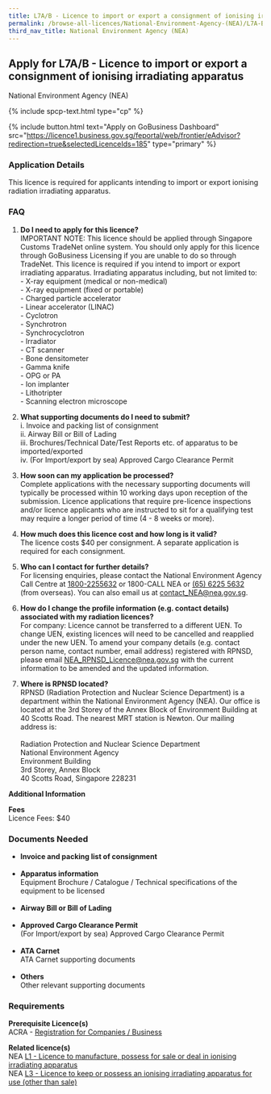 ```yaml
---
title: L7A/B - Licence to import or export a consignment of ionising irradiating apparatus
permalink: /browse-all-licences/National-Environment-Agency-(NEA)/L7A-B---Licence-to-import-or-export-a-consignment-of-ionising-irradiating-apparatus
third_nav_title: National Environment Agency (NEA)
---
```


## Apply for L7A/B - Licence to import or export a consignment of ionising irradiating apparatus

National Environment Agency (NEA)

{% include spcp-text.html type="cp" %}

{% include button.html text="Apply on GoBusiness Dashboard" src="https://licence1.business.gov.sg/feportal/web/frontier/eAdvisor?redirection=true&selectedLicenceIds=185" type="primary" %}

### Application Details

<p>This licence is required for applicants intending to import or export ionising radiation irradiating apparatus.</p>
<h3>FAQ</h3>
<ol>
<li>
<p><strong>Do I need to apply for this licence?</strong><br />IMPORTANT NOTE: This licence should be applied through Singapore Customs TradeNet online system. You should only apply for this licence through GoBusiness Licensing if you are unable to do so through TradeNet. This licence is required if you intend to import or export irradiating apparatus. Irradiating apparatus including, but not limited to:<br />- X-ray equipment (medical or non-medical)<br />- X-ray equipment (fixed or portable) <br />- Charged particle accelerator <br />- Linear accelerator (LINAC) <br />- Cyclotron <br />- Synchrotron <br />- Synchrocyclotron <br />- Irradiator <br />- CT scanner <br />- Bone densitometer <br />- Gamma knife <br />- OPG or PA <br />- Ion implanter <br />- Lithotripter <br />- Scanning electron microscope</p>
</li>
<li><strong>What supporting documents do I need to submit?</strong><br />i. Invoice and packing list of consignment<br />ii. Airway Bill or Bill of Lading<br />iii. Brochures/Technical Date/Test Reports etc. of apparatus to be imported/exported<br />iv. (For Import/export by sea) Approved Cargo Clearance Permit</li>
<li>
<p><strong>How soon can my application be processed?</strong><br />Complete applications with the necessary supporting documents will typically be processed within 10 working days upon reception of the submission. Licence applications that require pre-licence inspections and/or licence applicants who are instructed to sit for a qualifying test may require a longer period of time (4 - 8 weeks or more).</p>
</li>
<li>
<p><strong>How much does this licence cost and how long is it valid?</strong><br />The licence costs $40 per consignment. A separate application is required for each consignment.</p>
</li>
<li>
<p><strong>Who can I contact for further details?</strong><br />For licensing enquiries, please contact the National Environment Agency Call Centre at <a href="tel:18002255632" target="_blank" rel="noopener">1800-2255632</a> or 1800-CALL NEA or <a href="tel:6562255632" target="_blank" rel="noopener">(65) 6225 5632</a> (from overseas). You can also email us at <a href="mailto:contact_NEA@nea.gov.sg" target="_blank" rel="noopener">contact_NEA@nea.gov.sg</a>.</p>
</li>
<li><strong>How do I change the profile information (e.g. contact details) associated with my radiation licences?</strong><br />For company: Licence cannot be transferred to a different UEN. To change UEN, existing licences will need to be cancelled and reapplied under the new UEN. To amend your company details (e.g. contact person name, contact number, email address) registered with RPNSD, please email <a href="mailto:NEA_RPNSD_Licence@nea.gov.sg" target="_blank" rel="noopener">NEA_RPNSD_Licence@nea.gov.sg</a> with the current information to be amended and the updated information.</li>
<li>
<p><strong>Where is RPNSD located?</strong><br />RPNSD (Radiation Protection and Nuclear Science Department) is a department within the National Environment Agency (NEA). Our office is located at the 3rd Storey of the Annex Block of Environment Building at 40 Scotts Road. The nearest MRT station is Newton. Our mailing address is: <br /><br />Radiation Protection and Nuclear Science Department<br />National Environment Agency<br />Environment Building<br />3rd Storey, Annex Block<br />40 Scotts Road, Singapore 228231</p>
</li>
</ol>

**Additional Information**

<p><strong>Fees</strong><br />Licence Fees: $40</p>

### Documents Needed

<ul>
<li><strong>Invoice and packing list of consignment</strong><br /><br /></li>
<li><strong>Apparatus information</strong><br />Equipment Brochure / Catalogue / Technical specifications of the equipment to be licensed<br /><br /></li>
<li><strong>Airway Bill or Bill of Lading</strong><br /><br /></li>
<li><strong>Approved Cargo Clearance Permit</strong><br />(For Import/export by sea) Approved Cargo Clearance Permit<br /><br /></li>
<li><strong>ATA Carnet</strong><br />ATA Carnet supporting documents<br /><br /></li>
<li><strong>Others</strong><br />Other relevant supporting documents</li>
</ul>

### Requirements

<p><strong>Prerequisite Licence(s)</strong><br />ACRA - <a href="https://www.acra.gov.sg/Home/" target="_blank" rel="noopener">Registration for Companies / Business</a></p>
<p><strong>Related licence(s)</strong><br />NEA <a href="https://licence1.business.gov.sg/feportal/web/frontier/eAdvisor?redirection=true&selectedLicenceIds=179" target="_blank" rel="noopener">L1 - Licence to manufacture, possess for sale or deal in ionising irradiating apparatus</a><br />NEA <a href="https://licence1.business.gov.sg/feportal/web/frontier/eAdvisor?redirection=true&selectedLicenceIds=181" target="_blank" rel="noopener">L3 - Licence to keep or possess an ionising irradiating apparatus for use (other than sale)</a></p>

